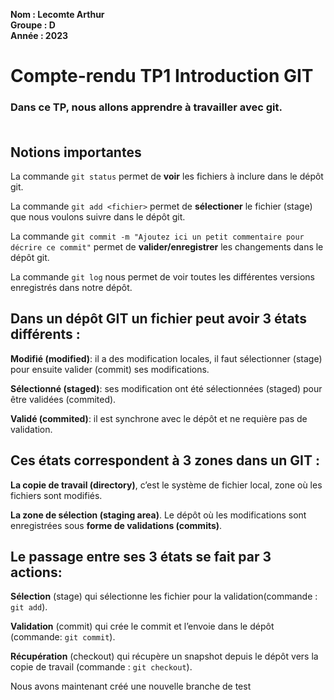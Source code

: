 **Nom :  Lecomte Arthur** <br>
**Groupe : D**     <br>	
**Année : 2023**

# Compte-rendu TP1 Introduction GIT

### Dans ce TP, nous allons apprendre à travailler avec git. <br><br>


## Notions importantes 

La commande `git status` permet de **voir** les fichiers à inclure dans le dépôt git.

La commande `git add <fichier>` permet de **sélectioner** le fichier (stage) que nous voulons suivre dans le dépôt git.

La commande `git commit -m "Ajoutez ici un petit commentaire pour décrire ce commit"` permet de **valider/enregistrer** les changements dans le dépôt git.

La commande `git log` nous permet de voir toutes les différentes versions enregistrés dans notre dépôt.

## Dans un dépôt GIT un fichier peut avoir 3 états différents :

**Modifié (modified)**: il a des modification locales, il faut sélectionner (stage) pour ensuite valider (commit) ses modifications.

**Sélectionné (staged)**: ses modification ont été sélectionnées (staged) pour être validées (commited).

**Validé (commited)**: il est synchrone avec le dépôt et ne requière pas de validation.

## Ces états correspondent à 3 zones dans un GIT :

**La copie de travail (directory)**, c’est le système de fichier local, zone où les fichiers sont modifiés.

**La zone de sélection (staging area)**.
Le dépôt où les modifications sont enregistrées sous **forme de validations (commits)**.

## Le passage entre ses 3 états se fait par 3 actions:

**Sélection** (stage) qui sélectionne les fichier pour la validation(commande : `git add`).

**Validation** (commit) qui crée le commit et l’envoie dans le dépôt (commande: `git commit`).

**Récupération** (checkout) qui récupère un snapshot depuis le dépôt vers la copie de travail (commande : `git checkout`).

Nous avons maintenant créé une nouvelle branche de test
